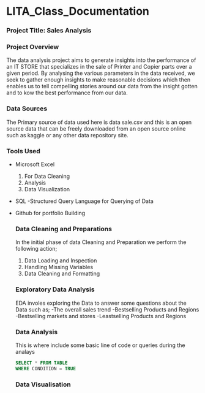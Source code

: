 # LITA_Class_Documentation

### Project Title: Sales Analysis

### Project Overview
The data analysis project aims to generate insights into the performance of an IT STORE that specializes in the sale of Printer and Copier parts over a given period. By analysing the various parameters in the data received, we seek to gather enough insights to make reasonable decisions which then enables us to tell compelling stories around our data from the insight gotten and to kow the best performance from our data.

### Data Sources
The Primary source of data used here is data sale.csv and this is an open source data that can be freely downloaded from an open source online such as kaggle or any other data repository site.

### Tools Used
- Microsoft Excel
  
  1. For Data Cleaning
  2. Analysis
  3. Data Visualization
     
- SQL -Structured Query Language for Querying of Data
- Github for portfolio Building

  ### Data Cleaning and Preparations
  In the initial phase of data Cleaning and Preparation we perform the following action;
  1. Data Loading and Inspection
  2. Handling Missing Variables
  3. Data Cleaning and Formatting

  ### Exploratory Data Analysis
  EDA involes exploring the Data to answer some questions about the Data such as;
  -The overall sales trend
  -Bestselling Products and Regions
  -Bestselling markets and stores
  -Leastselling Products and Regions

  ### Data Analysis
  This is where include some basic line of code or queries  during the analays

  ```SQL
  SELECT * FROM TABLE
  WHERE CONDITION = TRUE
  ```
  ### Data Visualisation
  
